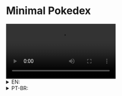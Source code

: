 # Minimal Pokedex

<video controls>
  <source src="./preview.mp4" type="video/mp4">
</video>

<details>
<summary>EN:</summary>

### About the project

- A minimalist pokedex made with basic html, css and js, you can search for the pokemon with id or name in the search bar, if the name is not valid an alert will show in the screen, I want add an way to go fowards or backwards by simply clicking an button.

### How to execute the project:

1. Have an IDE that supports HTML, CSS, JavaScript and that can run the code on screen, like vscode with live server;
2. Clone this repository using `git clone https://github.com/arthurdev06/arthurdev06.github.io/tree/main/minimal-pokedex` command;

### Checkout in: https://arthurdev06.github.io/minimal-pokedex/index.html

</details>

<details>
<summary>PT-BR:</summary>

<h3>Sobre</h3>

- Uma pokedex minimalista feita com css javascript básicos, que o usuário pode buscar pelo pokemon pelo id ou nome, sem mostrar todos os disponíveis, futuramente quero adicionar um modo de nevegar pelos pokemons aumentando ou diminuindo o id por meio de butões.

### Como executar o projeto:

1. Tenha uma IDE que suporte HTML, CSS, JavaScript e que consiga rodar o código atualizando na tela, no vscode temos a extensão do live server;
2. Dê um `git clone https://github.com/arthurdev06/arthurdev06.github.io/tree/main/minimal-pokedex`;

### Veja em: https://arthurdev06.github.io/minimal-pokedex/index.html

</details>
